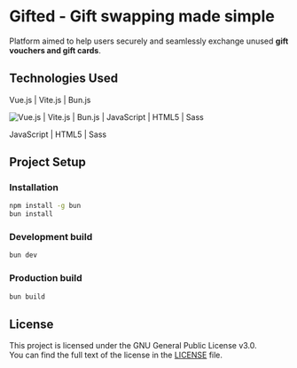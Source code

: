# Gifted - Gift swapping made simple

Platform aimed to help users securely and seamlessly exchange unused **gift vouchers and gift cards**.

## Technologies Used

Vue.js | Vite.js | Bun.js

![Vue.js | Vite.js | Bun.js | JavaScript | HTML5 | Sass](https://skillicons.dev/icons?i=vue,vite,bun,js,html,sass&perline=3)

JavaScript | HTML5 | Sass

## Project Setup

### Installation

```sh
npm install -g bun
bun install
```

### Development build

```sh
bun dev
```

### Production build

```sh
bun build
```

## License

This project is licensed under the GNU General Public License v3.0.\
You can find the full text of the license in the [LICENSE](LICENSE) file.
